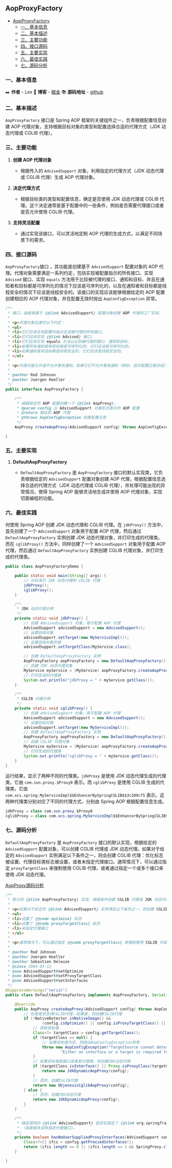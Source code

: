 ## AopProxyFactory

- [AopProxyFactory](#aopproxyfactory)
    - [一、基本信息](#一基本信息)
    - [二、基本描述](#二基本描述)
    - [三、主要功能](#三主要功能)
    - [四、接口源码](#四接口源码)
    - [五、主要实现](#五主要实现)
    - [六、最佳实践](#六最佳实践)
    - [七、源码分析](#七源码分析)

### 一、基本信息

✒️ **作者** - Lex 📝 **博客** - [掘金](https://juejin.cn/user/4251135018533068/posts) 📚 **源码地址** - [github](https://github.com/xuchengsheng/spring-reading)

### 二、基本描述

`AopProxyFactory` 接口是 Spring AOP 框架的关键组件之一，负责根据配置信息创建 AOP 代理对象，支持根据目标对象的类型和配置选择合适的代理方式（JDK 动态代理或 CGLIB 代理）。

### 三、主要功能

1. **创建 AOP 代理对象**

   + 根据传入的 `AdvisedSupport` 对象，利用指定的代理方式（JDK 动态代理或 CGLIB 代理）生成 AOP 代理对象。
   
2. **决定代理方式**

   + 根据目标类的类型和配置信息，确定是否使用 JDK 动态代理或 CGLIB 代理。这个决定通常是基于配置中的一些条件，例如是否需要代理接口或者是否允许使用 CGLIB 代理。
   
3. **支持灵活配置**

   + 通过实现该接口，可以灵活地定制 AOP 代理的生成方式，以满足不同场景下的需求。

### 四、接口源码

`AopProxyFactory`接口 ，其功能是创建基于 `AdvisedSupport` 配置对象的 AOP 代理。代理对象需要满足一系列约定，包括实现被配置指示的所有接口、实现 `Advised` 接口、实现 `equals` 方法用于比较被代理的接口、通知和目标、并且在通知者和目标都是可序列化的情况下应该是可序列化的，以及在通知者和目标都是线程安全的情况下应该是线程安全的。该接口的实现应该能够根据给定的 AOP 配置创建相应的 AOP 代理对象，并在配置无效时抛出 `AopConfigException` 异常。

```java
/**
 * 接口，由能够基于 {@link AdvisedSupport} 配置对象创建 AOP 代理的工厂实现。
 *
 * <p>代理对象应遵守以下约定：
 * <ul>
 * <li>它们应该实现配置中指示应该被代理的所有接口。
 * <li>它们应该实现 {@link Advised} 接口。
 * <li>它们应该实现 equals 方法以比较被代理的接口、通知和目标。
 * <li>如果所有通知者和目标都是可序列化的，它们应该是可序列化的。
 * <li>如果通知者和目标都是线程安全的，它们应该是线程安全的。
 * </ul>
 *
 * <p>代理可能允许或不允许更改通知。如果它们不允许更改通知（例如，因为配置已被冻结），则代理应在尝试更改通知时抛出 {@link AopConfigException}。
 *
 * @author Rod Johnson
 * @author Juergen Hoeller
 */
public interface AopProxyFactory {

	/**
	 * 根据给定的 AOP 配置创建一个 {@link AopProxy}。
	 * @param config 以 AdvisedSupport 对象形式表示的 AOP 配置
	 * @return 相应的 AOP 代理
	 * @throws AopConfigException 如果配置无效
	 */
	AopProxy createAopProxy(AdvisedSupport config) throws AopConfigException;

}

```

### 五、主要实现

1. **DefaultAopProxyFactory**

   + `DefaultAopProxyFactory` 是 `AopProxyFactory` 接口的默认实现类，它负责根据给定的 `AdvisedSupport` 配置对象创建 AOP 代理，根据配置信息选择合适的代理方式（JDK 动态代理或 CGLIB 代理），并处理可能出现的异常情况，使得 Spring AOP 能够灵活地生成并使用 AOP 代理对象，实现切面编程的功能。

### 六、最佳实践

何使用 Spring AOP 创建 JDK 动态代理和 CGLIB 代理。在 `jdkProxy()` 方法中，首先创建了一个 `AdvisedSupport` 对象用于配置 AOP 代理，然后通过 `DefaultAopProxyFactory` 实例创建 JDK 动态代理对象，并打印生成的代理类。而在 `cglibProxy()` 方法中，同样创建了一个 `AdvisedSupport` 对象用于配置 AOP 代理，然后通过 `DefaultAopProxyFactory` 实例创建 CGLIB 代理对象，并打印生成的代理类。

```java
public class AopProxyFactoryDemo {

    public static void main(String[] args) {
        // 分别演示 JDK 动态代理和 CGLIB 代理
        jdkProxy();
        cglibProxy();
    }

    /**
     * JDK 动态代理示例
     */
    private static void jdkProxy() {
        // 创建 AdvisedSupport 对象，用于配置 AOP 代理
        AdvisedSupport advisedSupport = new AdvisedSupport();
        // 设置目标对象
        advisedSupport.setTarget(new MyServiceImpl());
        // 设置目标对象的类
        advisedSupport.setTargetClass(MyService.class);

        // 创建 DefaultAopProxyFactory 实例
        AopProxyFactory aopProxyFactory = new DefaultAopProxyFactory();
        // 创建 JDK 动态代理对象
        MyService myService = (MyService) aopProxyFactory.createAopProxy(advisedSupport).getProxy();
        // 打印生成的代理类
        System.out.println("jdkProxy = " + myService.getClass());
    }

    /**
     * CGLIB 代理示例
     */
    private static void cglibProxy() {
        // 创建 AdvisedSupport 对象，用于配置 AOP 代理
        AdvisedSupport advisedSupport = new AdvisedSupport();
        // 设置目标对象
        advisedSupport.setTarget(new MyServiceImpl());
        // 创建 DefaultAopProxyFactory 实例
        AopProxyFactory aopProxyFactory = new DefaultAopProxyFactory();
        // 创建 CGLIB 代理对象
        MyService myService = (MyService) aopProxyFactory.createAopProxy(advisedSupport).getProxy();
        // 打印生成的代理类
        System.out.println("cglibProxy = " + myService.getClass());
    }
}
```

运行结果，显示了两种不同的代理类。`jdkProxy` 是使用 JDK 动态代理生成的代理类，它由 `com.sun.proxy.$Proxy0` 表示。而 `cglibProxy` 是使用 CGLIB 生成的代理类，它由 `com.xcs.spring.MyServiceImpl$$EnhancerBySpringCGLIB$$3c109cf5` 表示。这两种代理类分别对应了不同的代理方式，分别由 Spring AOP 根据配置信息生成。

```java
jdkProxy = class com.sun.proxy.$Proxy0
cglibProxy = class com.xcs.spring.MyServiceImpl$$EnhancerBySpringCGLIB$$3c109cf5
```

### 七、源码分析

`DefaultAopProxyFactory` 是 `AopProxyFactory` 接口的默认实现，根据给定的 `AdvisedSupport` 配置对象，可以创建 CGLIB 代理或 JDK 动态代理。如果对于给定的 `AdvisedSupport` 实例满足以下条件之一，则会创建 CGLIB 代理：优化标志被设置、代理目标类标志被设置，或者未指定代理接口。通常情况下，可以通过指定 `proxyTargetClass` 来强制使用 CGLIB 代理，或者通过指定一个或多个接口来使用 JDK 动态代理。

[AopProxy源码分析](../spring-aop-aopProxy/README.md)

```java
/**
 * 默认的 {@link AopProxyFactory} 实现，根据条件创建 CGLIB 代理或 JDK 动态代理。
 *
 * <p>如果对于给定的 {@link AdvisedSupport} 实例满足以下条件之一，则创建 CGLIB 代理：
 * <ul>
 * <li>设置了 {@code optimize} 标志
 * <li>设置了 {@code proxyTargetClass} 标志
 * <li>未指定代理接口
 * </ul>
 *
 * <p>通常情况下，可以通过指定 {@code proxyTargetClass} 来强制使用 CGLIB 代理，或者通过指定一个或多个接口来使用 JDK 动态代理。
 *
 * @author Rod Johnson
 * @author Juergen Hoeller
 * @author Sebastien Deleuze
 * @since 2004-03-12
 * @see AdvisedSupport#setOptimize
 * @see AdvisedSupport#setProxyTargetClass
 * @see AdvisedSupport#setInterfaces
 */
@SuppressWarnings("serial")
public class DefaultAopProxyFactory implements AopProxyFactory, Serializable {

	@Override
    public AopProxy createAopProxy(AdvisedSupport config) throws AopConfigException {
        // 检查是否支持CGLIB代理，如果是，则创建CGLIB代理
        if (!NativeDetector.inNativeImage() &&
                (config.isOptimize() || config.isProxyTargetClass() || hasNoUserSuppliedProxyInterfaces(config))) {
            // 获取目标类
            Class<?> targetClass = config.getTargetClass();
            if (targetClass == null) {
                // 如果目标类为空，则抛出AopConfigException异常
                throw new AopConfigException("TargetSource cannot determine target class: " +
                        "Either an interface or a target is required for proxy creation.");
            }
            // 如果目标类是接口或者是代理类，则创建JDK动态代理
            if (targetClass.isInterface() || Proxy.isProxyClass(targetClass)) {
                return new JdkDynamicAopProxy(config);
            }
            // 否则，创建CGLIB代理
            return new ObjenesisCglibAopProxy(config);
        } else {
            // 否则，创建JDK动态代理
            return new JdkDynamicAopProxy(config);
        }
    }

	/**
	 * 确定提供的 {@link AdvisedSupport} 是否仅指定了 {@link org.springframework.aop.SpringProxy} 接口
	 * （或者根本没有指定代理接口）。
	 */
	private boolean hasNoUserSuppliedProxyInterfaces(AdvisedSupport config) {
		Class<?>[] ifcs = config.getProxiedInterfaces();
		return (ifcs.length == 0 || (ifcs.length == 1 && SpringProxy.class.isAssignableFrom(ifcs[0])));
	}

}
```
